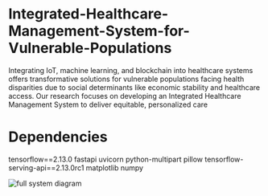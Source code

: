 # Integrated-Healthcare-Management-System-for-Vulnerable-Populations
Integrating IoT, machine learning, and blockchain into healthcare systems offers transformative solutions for vulnerable populations facing health disparities due to social determinants like economic stability and healthcare access. Our research focuses on developing an Integrated Healthcare Management System to deliver equitable, personalized care

# Dependencies
tensorflow==2.13.0
fastapi
uvicorn
python-multipart
pillow
tensorflow-serving-api==2.13.0rc1
matplotlib
numpy


![full system diagram](https://github.com/user-attachments/assets/17f6d12b-5ef0-4f1a-974a-655ef83e7eab)

